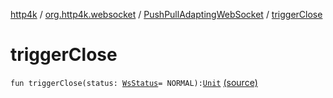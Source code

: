 [http4k](../../index.md) / [org.http4k.websocket](../index.md) / [PushPullAdaptingWebSocket](index.md) / [triggerClose](./trigger-close.md)

# triggerClose

`fun triggerClose(status: `[`WsStatus`](../-ws-status/index.md)` = NORMAL): `[`Unit`](https://kotlinlang.org/api/latest/jvm/stdlib/kotlin/-unit/index.html) [(source)](https://github.com/http4k/http4k/blob/master/http4k-core/src/main/kotlin/org/http4k/websocket/internal.kt#L13)